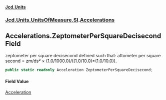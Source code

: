 #### [Jcd.Units](index.md 'index')

### [Jcd.Units.UnitsOfMeasure.SI](Jcd.Units.UnitsOfMeasure.SI.md 'Jcd.Units.UnitsOfMeasure.SI').[Accelerations](Accelerations.md 'Jcd.Units.UnitsOfMeasure.SI.Accelerations')

## Accelerations.ZeptometerPerSquareDecisecond Field

zeptometer per square decisecond defined such that: attometer per square second = zm/ds² ×
(1.0/1000.0)/((1.0/10.0)*(1.0/10.0)).

```csharp
public static readonly Acceleration ZeptometerPerSquareDecisecond;
```

#### Field Value

[Acceleration](Acceleration.md 'Jcd.Units.UnitTypes.Acceleration')